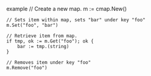 
example
	// Create a new map.
	m := cmap.New()

	// Sets item within map, sets "bar" under key "foo"
	m.Set("foo", "bar")

	// Retrieve item from map.
	if tmp, ok := m.Get("foo"); ok {
		bar := tmp.(string)
	}

	// Removes item under key "foo"
	m.Remove("foo")
	